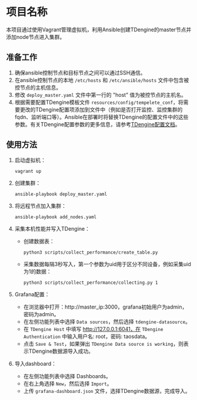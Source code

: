 
# 项目名称

本项目通过使用Vagrant管理虚拟机，利用Ansible创建TDengine的master节点并添加node节点进入集群。

## 准备工作

1. 确保ansible控制节点和目标节点之间可以通过SSH通信。
2. 在ansible控制节点的本地 `/etc/hosts` 和 `/etc/ansible/hosts` 文件中包含被控节点的主机信息。
3. 修改 `deploy_master.yaml` 文件中第一行的 "host" 值为被控节点的主机名。
4. 根据需要配置TDengine模板文件 `resources/config/tempelete_conf`，将需要更改的TDengine配置项添加到文件中（例如是否打开监控、监控集群的fqdn、监听端口等）。Ansible在部署时将替换TDengine的配置文件中的这些参数。有关TDengine配置参数的更多信息，请参考[TDengine配置文档](https://docs.taosdata.com/reference/config)。

## 使用方法

1. 启动虚拟机：
   ```
   vagrant up
   ```

2. 创建集群：
   ```
   ansible-playbook deploy_master.yaml
   ```

3. 将远程节点加入集群：
   ```
   ansible-playbook add_nodes.yaml
   ```

4. 采集本机性能并写入TDengine：
   - 创建数据表： 
     ```
     python3 scripts/collect_performance/create_table.py
     ```
   - 采集数据每隔3秒写入，第一个参数为uid用于区分不同设备，例如采集uid为1的数据：
     ```
     python3 scripts/collect_performance/collecting.py 1
     ```

5. Grafana配置：
   - 在浏览器中打开：http://master_ip:3000，grafana初始用户为admin，密码为admin。
   - 在左侧功能列表中选择 `Data sources`，然后选择 `tdengine-datasource`。
   - 在 `TDengine Host` 中填写 http://127.0.0.1:6041，在 `TDengine Authentication` 中输入用户名: root，密码: taosdata。
   - 点击 `Save & Test`，如果弹出 `TDengine Data source is working`，则表示TDengine数据源导入成功。

6. 导入dashboard：
   - 在左侧功能列表中选择 Dashboards。
   - 在右上角选择 `New`，然后选择 `Import`。
   - 上传 `grafana-dashboard.json` 文件，选择TDengine数据源，完成导入。
